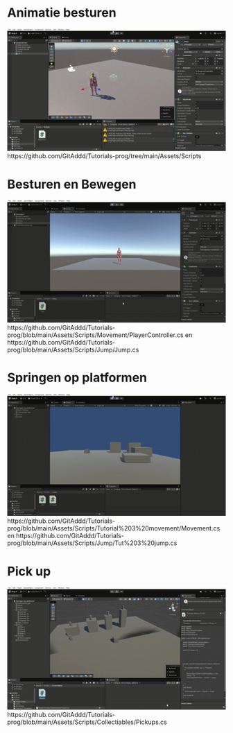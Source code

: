 # Animatie besturen
![animation](https://github.com/GitAddd/Tutorials-prog/blob/main/Tutorials%20-%20SampleScene%20-%20Windows%2C%20Mac%2C%20Linux%20-%20Unity%206%20(6000.0.33f1)%20_DX11_%202025-03-28%2010-56-31.gif)
https://github.com/GitAddd/Tutorials-prog/tree/main/Assets/Scripts

# Besturen en Bewegen
![bewegen](https://github.com/GitAddd/Tutorials-prog/blob/main/Tutorials%20-%20Bewegen%20-%20Windows%2C%20Mac%2C%20Linux%20-%20Unity%206%20(6000.0.33f1)_%20_DX11_%202025-03-28%2011-40-47.gif)
https://github.com/GitAddd/Tutorials-prog/blob/main/Assets/Scripts/Movement/PlayerController.cs en https://github.com/GitAddd/Tutorials-prog/blob/main/Assets/Scripts/Jump/Jump.cs

# Springen op platformen
![springen](https://github.com/GitAddd/Tutorials-prog/blob/main/Tutorials%20-%20Springen%20op%20platforms%20-%20Windows%2C%20Mac%2C%20Linux%20-%20Unity%206%20(6000.0.33f1)_%20_DX11_%202025-03-28%2012-10-24.gif)
https://github.com/GitAddd/Tutorials-prog/blob/main/Assets/Scripts/Tutorial%203%20movement/Movement.cs en https://github.com/GitAddd/Tutorials-prog/blob/main/Assets/Scripts/Jump/Tut%203%20jump.cs

# Pick up
![oppakken](https://github.com/GitAddd/Tutorials-prog/blob/main/Tutorials%20-%20pickups2%20-%20Windows%2C%20Mac%2C%20Linux%20-%20Unity%206%20(6000.0.33f1)_%20_DX11_%202025-03-28%2014-20-05.gif)
https://github.com/GitAddd/Tutorials-prog/blob/main/Assets/Scripts/Collectiables/Pickups.cs
